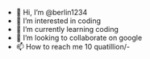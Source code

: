 - 👋 Hi, I’m @berlin1234
- 👀 I’m interested in coding
- 🌱 I’m currently learning coding
- 💞️ I’m looking to collaborate on google
- 📫 How to reach me 10 quatillion/-

<!---
berlin1234/berlin1234 is a ✨ special ✨ repository because its `README.md` (this file) appears on your GitHub profile.
You can click the Preview link to take a look at your changes.
--->
